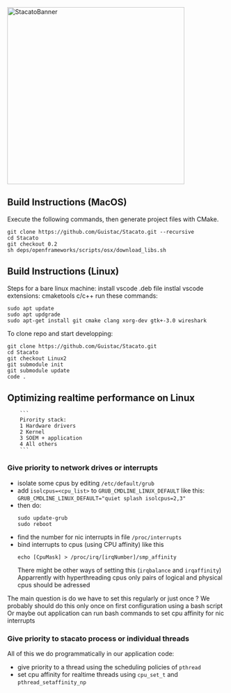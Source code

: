 <img width="407" alt="StacatoBanner" src="https://user-images.githubusercontent.com/42607186/159329357-e85d3a01-0044-4a98-aef5-efd307d0d704.png">

## Build Instructions (MacOS)

Execute the following commands, then generate project files with CMake.

```
git clone https://github.com/Guistac/Stacato.git --recursive
cd Stacato
git checkout 0.2
sh deps/openframeworks/scripts/osx/download_libs.sh
```


## Build Instructions (Linux)

Steps for a bare linux machine:
install vscode .deb file
instlal vscode extensions: cmaketools c/c++
run these commands:
```
sudo apt update
sudo apt updgrade
sudo apt-get install git cmake clang xorg-dev gtk+-3.0 wireshark
```

To clone repo and start developping:
```
git clone https://github.com/Guistac/Stacato.git
cd Stacato
git checkout Linux2
git submodule init
git submodule update
code .
```



## Optimizing realtime performance on Linux

        ```
        Pirority stack:
        1 Hardware drivers
        2 Kernel
        3 SOEM + application
        4 All others
        ```

### Give priority to network drives or interrupts

- isolate some cpus by editing `/etc/default/grub`
- add `isolcpus=<cpu_list>` to `GRUB_CMDLINE_LINUX_DEFAULT` like this:
    `GRUB_CMDLINE_LINUX_DEFAULT="quiet splash isolcpus=2,3"`
- then do:
    ```
    sudo update-grub
    sudo reboot
    ```
- find the number for nic interrupts in file `/proc/interrupts`
- bind interrupts to cpus (using CPU affinity) like this
    ```
    echo [CpuMask] > /proc/irq/[irqNumber]/smp_affinity
    ```
    There might be other ways of setting this (`irqbalance` and `irqaffinity`)
    Apparrently with hyperthreading cpus only pairs of logical and physical cpus should be adressed

The main question is do we have to set this regularly or just once ?
We probably should do this only once on first configuration using a bash script
Or maybe out application can run bash commands to set cpu affinity for nic interrupts


### Give priority to stacato process or individual threads

All of this we do programmatically in our application code:

- give priority to a thread using the scheduling policies of `pthread` 
- set cpu affinity for realtime threads using `cpu_set_t` and `pthread_setaffinity_np`